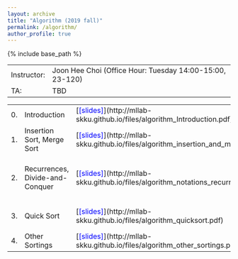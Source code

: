 ```yaml
---
layout: archive
title: "Algorithm (2019 fall)"
permalink: /algorithm/
author_profile: true
---
```


{% include base_path %}
<br>

<table border="0">
  <tr>
    <td>Instructor:</td>
    <td>Joon Hee Choi (Office Hour: Tuesday 14:00-15:00, 23-120)</td>
  </tr>
  <tr>
    <td>TA:</td>
    <td>TBD</td>
  </tr>

<table border="0">
  <tr>
    <td>0.</td>
    <td>Introduction</td>
	<td>[<font color="blue">[slides]</font>](http://mllab-skku.github.io/files/algorithm_Introduction.pdf)</td>
	<td>[<font color="blue">[syllabus]</font>](http://mllab-skku.github.io/files/algorithm_syllabus.pdf)</td>
  </tr>
  <tr>
    <td>1.</td>
    <td>Insertion Sort, Merge Sort</td>
    <td>[<font color="blue">[slides]</font>](http://mllab-skku.github.io/files/algorithm_insertion_and_merge_sort.pdf)</td>
	<td>additional slides [<font color="blue">[1]</font>](http://mllab-skku.github.io/files/algorithm_chap1&2-start-simpleAlg.pdf)</td>
  </tr>
  <tr>
    <td>2.</td>
    <td>Recurrences, Divide-and-Conquer</td>
    <td>[<font color="blue">[slides]</font>](http://mllab-skku.github.io/files/algorithm_notations_recurrence_d&c.pdf)</td>
	<td>additional slides [<font color="blue">[1]</font>](http://mllab-skku.github.io/files/algorithm_chap3&4-growth-recurrence.pdf) [<font color="blue">[2]</font>](http://mllab-skku.github.io/files/algorithm_chap4apdx-divide&conquer.pdf)</td>
  </tr>
  <tr>
    <td>3.</td>
    <td>Quick Sort</td>
    <td>[<font color="blue">[slides]</font>](http://mllab-skku.github.io/files/algorithm_quicksort.pdf)</td>
	<td>additional slides [<font color="blue">[1]</font>](http://mllab-skku.github.io/files/algorithm_chap7-quicksort.pdf)</td>
  </tr>
  <tr>
    <td>4.</td>
    <td>Other Sortings</td>
    <td>[<font color="blue">[slides]</font>](http://mllab-skku.github.io/files/algorithm_other_sortings.pdf)</td>
	<td></td>
  </tr>
</table>